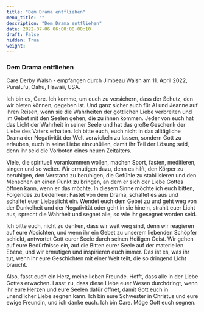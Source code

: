 ```yaml
---
title: "Dem Drama entfliehen"
menu_title: ""
description: "Dem Drama entfliehen"
date: 2022-07-06 06:00:00+00:10
draft: False
hidden: True
weight:
---
```

### Dem Drama entfliehen

Care Derby Walsh - empfangen durch Jimbeau Walsh am 11. April 2022, Punalu'u, Oahu, Hawaii, USA.

Ich bin es, Care. Ich komme, um euch zu versichern, dass der Schutz, den wir bieten können, gegeben ist. Und ganz sicher auch für Al und Jeanne auf ihren Reisen, wenn sie die Wahrheiten der göttlichen Liebe verbreiten und im Gebet mit den Seelen gehen, die zu ihnen kommen. Jeder von euch hat das Licht der Wahrheit in seiner Seele und hat das große Geschenk der Liebe des Vaters erhalten. Ich bitte euch, euch nicht in das alltägliche Drama der Negativität der Welt verwickeln zu lassen, sondern Gott zu erlauben, euch in seine Liebe einzuhüllen, damit ihr Teil der Lösung seid, denn ihr seid die Vorboten eines neuen Zeitalters.

Viele, die spirituell vorankommen wollen, machen Sport, fasten, meditieren, singen und so weiter. Wir ermutigen dazu, denn es hilft, den Körper zu beruhigen, den Verstand zu beruhigen, die Gefühle zu stabilisieren und den Menschen an einen Punkt zu bringen, an dem er sich der Liebe Gottes öffnen kann, wenn er das möchte. In diesem Sinne möchte ich euch bitten, Folgendes zu bedenken: Fastet von dem Drama, schaltet es aus und schaltet euer Liebeslicht ein. Wendet euch dem Gebet zu und geht weg von der Dunkelheit und der Negativität oder geht in sie hinein, strahlt euer Licht aus, sprecht die Wahrheit und segnet alle, so wie ihr gesegnet worden seid.

Ich bitte euch, nicht zu denken, dass wir weit weg sind, denn wir reagieren auf eure Absichten, und wenn ihr ein Gebet zu unserem liebenden Schöpfer schickt, antwortet Gott eurer Seele durch seinen Heiligen Geist. Wir gehen auf eure Bedürfnisse ein, auf die Bitten eurer Seele auf der materiellen Ebene, und wir ermutigen und inspirieren euch immer. Das ist es, was ihr tut, wenn ihr eure Geschichten mit einer Welt teilt, die so dringend Licht braucht.

Also, fasst euch ein Herz, meine lieben Freunde. Hofft, dass alle in der Liebe Gottes erwachen. Lasst zu, dass diese Liebe euer Wesen durchdringt, wenn ihr eure Herzen und eure Seelen dafür öffnet, damit Gott euch in unendlicher Liebe segnen kann. Ich bin eure Schwester in Christus und eure ewige Freundin, und ich danke euch. Ich bin Care. Möge Gott euch segnen.
